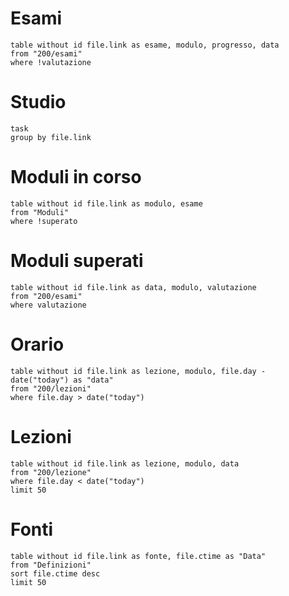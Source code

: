 # Esami
```dataview
table without id file.link as esame, modulo, progresso, data
from "200/esami"
where !valutazione
```

# Studio
```dataview
task
group by file.link
```

# Moduli in corso
```dataview
table without id file.link as modulo, esame
from "Moduli"
where !superato
```

# Moduli superati
```dataview
table without id file.link as data, modulo, valutazione
from "200/esami"
where valutazione
```

# Orario
```dataview
table without id file.link as lezione, modulo, file.day - date("today") as "data"
from "200/lezioni"
where file.day > date("today")
```

# Lezioni
```dataview
table without id file.link as lezione, modulo, data
from "200/lezione"
where file.day < date("today")
limit 50
```

# Fonti
```dataview
table without id file.link as fonte, file.ctime as "Data"
from "Definizioni"
sort file.ctime desc
limit 50
```